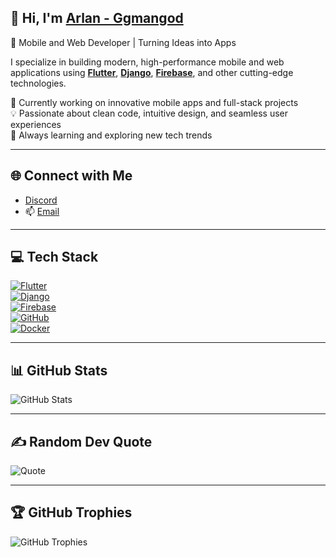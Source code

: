 ## 👋 Hi, I'm [Arlan - Ggmangod](https://github.com/Ggmangod)  
🚀 Mobile and Web Developer | Turning Ideas into Apps  

I specialize in building modern, high-performance mobile and web applications using **[Flutter](https://flutter.dev/)**, **[Django](https://www.djangoproject.com/)**, **[Firebase](https://firebase.google.com/)**, and other cutting-edge technologies.  

🔭 Currently working on innovative mobile apps and full-stack projects  
💡 Passionate about clean code, intuitive design, and seamless user experiences  
🌱 Always learning and exploring new tech trends  

---

## 🌐 Connect with Me  
- [Discord](https://discord.com/513937097694904321)
- 📫 [Email](mailto:gamercatgogo@gmail.com)  

---

## 💻 Tech Stack  
[![Flutter](https://img.shields.io/badge/Flutter-%2302569B.svg?style=flat&logo=flutter&logoColor=white)](https://flutter.dev/)  
[![Django](https://img.shields.io/badge/Django-%23092E20.svg?style=flat&logo=django&logoColor=white)](https://www.djangoproject.com/)  
[![Firebase](https://img.shields.io/badge/Firebase-%23FFCA28.svg?style=flat&logo=firebase&logoColor=black)](https://firebase.google.com/)  
[![GitHub](https://img.shields.io/badge/GitHub-%2312100E.svg?style=flat&logo=github&logoColor=white)](https://github.com/)  
[![Docker](https://img.shields.io/badge/Docker-%232496ED.svg?style=flat&logo=docker&logoColor=white)](https://www.docker.com/)  

---

## 📊 GitHub Stats  
![GitHub Stats](https://github-readme-stats.vercel.app/api?username=Ggmangod&show_icons=true&theme=radical)  

---

## ✍️ Random Dev Quote  
![Quote](https://quotes-github-readme.vercel.app/api?type=horizontal&theme=radical)  

---

## 🏆 GitHub Trophies  
![GitHub Trophies](https://github-profile-trophy.vercel.app/?username=Ggmangod&theme=radical)  
